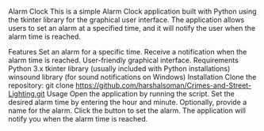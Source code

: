 Alarm Clock
This is a simple Alarm Clock application built with Python using the tkinter library for the graphical user interface. The application allows users to set an alarm at a specified time, and it will notify the user when the alarm time is reached.

Features
Set an alarm for a specific time.
Receive a notification when the alarm time is reached.
User-friendly graphical interface.
Requirements
Python 3.x
tkinter library (usually included with Python installations)
winsound library (for sound notifications on Windows)
Installation
Clone the repository:
git clone https://github.com/harshalsoman/Crimes-and-Street-Lighting.git
Usage
Open the application by running the script.
Set the desired alarm time by entering the hour and minute.
Optionally, provide a name for the alarm.
Click the button to set the alarm.
The application will notify you when the alarm time is reached.

